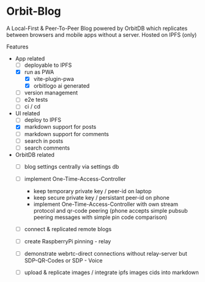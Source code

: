 # Orbit-Blog

A Local-First & Peer-To-Peer Blog powered by OrbitDB which replicates between browsers and mobile apps without a server. Hosted on IPFS (only)

Features
- App related
    - [ ] deployable to IPFS
    - [x] run as PWA
        - [x] vite-plugin-pwa
        - [x] orbitlogo ai generated
    - [ ] version management
    - [ ] e2e tests
    - [ ] ci / cd
- UI related
    - [ ] deploy to IPFS
    - [x] markdown support for posts 
    - [ ] markdown support for comments
    - [ ] search in posts 
    - [ ] search comments
- OrbitDB related
    - [ ] blog settings centrally via settings db
    - [ ] implement One-Time-Access-Controller 
        - keep temporary private key / peer-id on laptop 
        - keep secure private key / persistant peer-id on phone
        - implement One-Time-Access-Controller with own stream protocol and qr-code peering (phone accepts simple pubsub peering messages with simple pin code comparison)
    - [ ] connect & replicated remote blogs
    - [ ] create RaspberryPi pinning - relay
    - [ ] demonstrate webrtc-direct connections without relay-server but SDP-QR-Codes or SDP - Voice
    - [ ] upload & replicate images / integrate ipfs images cids into markdown


